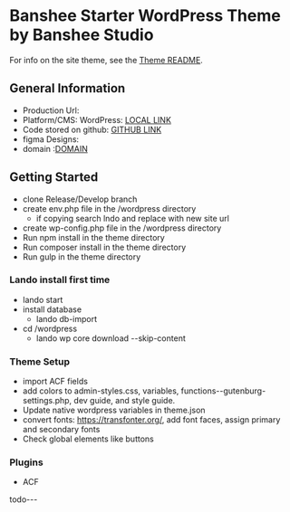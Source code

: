 # Banshee Starter WordPress Theme by Banshee Studio

For info on the site theme, see the [Theme README](wordpress/wp-content/themes/bansheeStarter/README.md).

## General Information

- Production Url:
- Platform/CMS: WordPress: [LOCAL LINK](silphium.lndo)
- Code stored on github: [GITHUB LINK](https://github.com/kendrak922/silphium)
- figma Designs:
- domain :[DOMAIN](https://www.silphiumcollective.com/)

## Getting Started

- clone Release/Develop branch
- create env.php file in the /wordpress directory
  - if copying search lndo and replace with new site url
- create wp-config.php file in the /wordpress directory
- Run npm install in the theme directory
- Run composer install in the theme directory
- Run gulp in the theme directory

### Lando install first time

- lando start
- install database
  - lando db-import <name>
- cd /wordpress
  - lando wp core download --skip-content

### Theme Setup
- import ACF fields
- add colors to admin-styles.css, variables, functions--gutenburg-settings.php, dev guide, and style guide.
- Update native wordpress variables in theme.json
- convert fonts: https://transfonter.org/, add font faces, assign primary and secondary fonts
- Check global elements like buttons


### Plugins
- ACF

todo---
